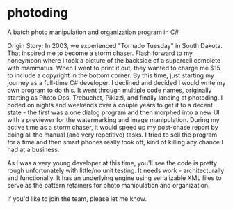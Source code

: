 # photoding
A batch photo manipulation and organization program in C#

Origin Story: In 2003, we experienced "Tornado Tuesday" in South Dakota. That inspired me to become a storm chaser. Flash forward to my honeymoon where I took a picture of the backside of a supercell complete with mammatus. When I went to print it out, they wanted to charge me $15 to include a copyright in the bottom corner. By this time, just starting my journey as a full-time C# developer. I declined and decided I would write my own program to do this. It went through multiple code names, originally starting as Photo Ops, Trebuchet, Pikizzi, and finally landing at photoding. I coded on nights and weekends over a couple years to get it to a decent state - the first was a one dialog program and then morphed into a new UI with a previewer for the watermarking and image manipulation. During my active time as a storm chaser, it would speed up my post-chase report by doing all the manual (and very repetitive) tasks. I tried to sell the program for a time and then smart phones really took off, kind of killing any chance I had at a business.

As I was a very young developer at this time, you'll see the code is pretty rough unfortunately with little/no unit testing. It needs work - architecturally and functionally. It has an underlying engine using serializable XML files to serve as the pattern retainers for photo manipulation and organization.

If you'd like to join the team, please let me know.
